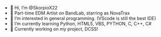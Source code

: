 - 👋 Hi, I’m @SkorpioX22
- 🎹 Part-time EDM Artist on BandLab, starring as NovaTrax
- 👀 I’m interested in general programming. (VScode is still the best IDE)
- 🌱 I’m currently learning Python, HTML5, VBS, PYTHON, C, C++, C#
- 💾 Currently working on my project, DCSS!

<!---
SkorpioX22/SkorpioX22 is a ✨ special ✨ repository because its `README.md` (this file) appears on your GitHub profile.
You can click the Preview link to take a look at your changes.
--->
